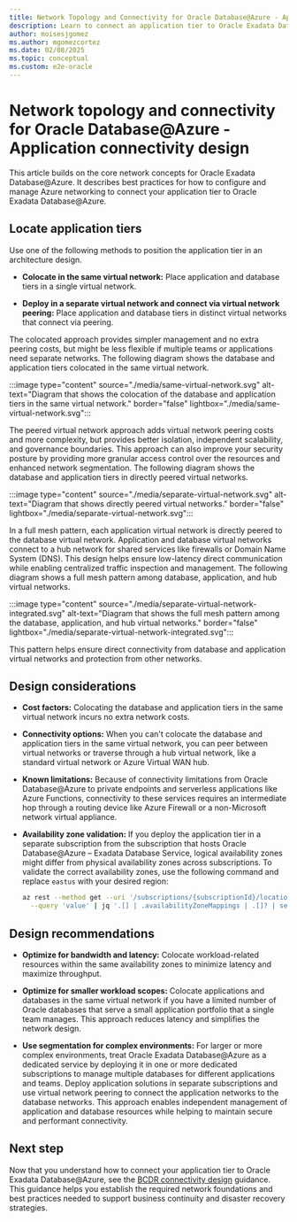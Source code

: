 ```yaml
---
title: Network Topology and Connectivity for Oracle Database@Azure - Application Connectivity Design
description: Learn to connect an application tier to Oracle Exadata Database@Azure. This article covers network concepts and best practices for integrating application and database tiers in virtual networks.
author: moisesjgomez
ms.author: mgomezcortez
ms.date: 02/08/2025
ms.topic: conceptual
ms.custom: e2e-oracle
---
```


# Network topology and connectivity for Oracle Database@Azure - Application connectivity design

This article builds on the core network concepts for Oracle Exadata Database@Azure. It describes best practices for how to configure and manage Azure networking to connect your application tier to Oracle Exadata Database@Azure.

## Locate application tiers

Use one of the following methods to position the application tier in an architecture design.

- **Colocate in the same virtual network:** Place application and database tiers in a single virtual network.

- **Deploy in a separate virtual network and connect via virtual network peering:** Place application and database tiers in distinct virtual networks that connect via peering.

The colocated approach provides simpler management and no extra peering costs, but might be less flexible if multiple teams or applications need separate networks. The following diagram shows the database and application tiers colocated in the same virtual network.

:::image type="content" source="./media/same-virtual-network.svg" alt-text="Diagram that shows the colocation of the database and application tiers in the same virtual network." border="false" lightbox="./media/same-virtual-network.svg":::

The peered virtual network approach adds virtual network peering costs and more complexity, but provides better isolation, independent scalability, and governance boundaries. This approach can also improve your security posture by providing more granular access control over the resources and enhanced network segmentation. The following diagram shows the database and application tiers in directly peered virtual networks.

:::image type="content" source="./media/separate-virtual-network.svg" alt-text="Diagram that shows directly peered virtual networks." border="false" lightbox="./media/separate-virtual-network.svg":::

In a full mesh pattern, each application virtual network is directly peered to the database virtual network. Application and database virtual networks connect to a hub network for shared services like firewalls or Domain Name System (DNS). This design helps ensure low-latency direct communication while enabling centralized traffic inspection and management. The following diagram shows a full mesh pattern among database, application, and hub virtual networks.

:::image type="content" source="./media/separate-virtual-network-integrated.svg" alt-text="Diagram that shows the full mesh pattern among the database, application, and hub virtual networks." border="false" lightbox="./media/separate-virtual-network-integrated.svg":::

This pattern helps ensure direct connectivity from database and application virtual networks and protection from other networks.

## Design considerations

- **Cost factors:** Colocating the database and application tiers in the same virtual network incurs no extra network costs.

- **Connectivity options:** When you can't colocate the database and application tiers in the same virtual network, you can peer between virtual networks or traverse through a hub virtual network, like a standard virtual network or Azure Virtual WAN hub.

- **Known limitations:** Because of connectivity limitations from Oracle Database@Azure to private endpoints and serverless applications like Azure Functions, connectivity to these services requires an intermediate hop through a routing device like Azure Firewall or a non-Microsoft network virtual appliance.

- **Availability zone validation:** If you deploy the application tier in a separate subscription from the subscription that hosts Oracle Database@Azure – Exadata Database Service, logical availability zones might differ from physical availability zones across subscriptions. To validate the correct availability zones, use the following command and replace `eastus` with your desired region:

  ```bash
  az rest --method get --uri '/subscriptions/{subscriptionId}/locations?api-version=2022-12-01' \
    --query 'value' | jq '.[] | .availabilityZoneMappings | .[]? | select(.physicalZone | contains("eastus"))'
  ```

## Design recommendations

- **Optimize for bandwidth and latency:** Colocate workload-related resources within the same availability zones to minimize latency and maximize throughput.

- **Optimize for smaller workload scopes:** Colocate applications and databases in the same virtual network if you have a limited number of Oracle databases that serve a small application portfolio that a single team manages. This approach reduces latency and simplifies the network design.

- **Use segmentation for complex environments:** For larger or more complex environments, treat Oracle Exadata Database@Azure as a dedicated service by deploying it in one or more dedicated subscriptions to manage multiple databases for different applications and teams. Deploy application solutions in separate subscriptions and use virtual network peering to connect the application networks to the database networks. This approach enables independent management of application and database resources while helping to maintain secure and performant connectivity.

## Next step

Now that you understand how to connect your application tier to Oracle Exadata Database@Azure, see the [BCDR connectivity design](./business-continuity-disaster-recovery-connectivity-design.md) guidance. This guidance helps you establish the required network foundations and best practices needed to support business continuity and disaster recovery strategies.
